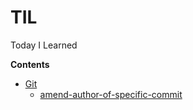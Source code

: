 # TIL
Today I Learned

**Contents**

* [Git](/git)
   - [amend-author-of-specific-commit](./git/amend-author-of-specific-commit.md)